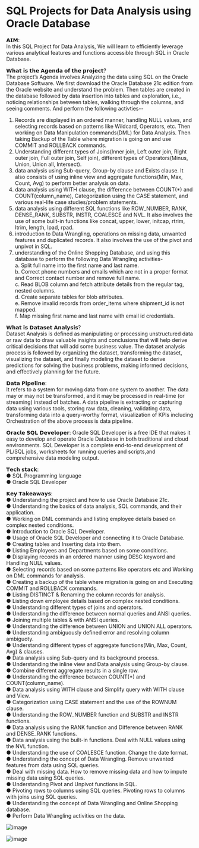 # SQL Projects for Data Analysis using Oracle Database

𝗔𝗜𝗠:  
In this SQL Project for Data Analysis, We will learn to efficiently leverage various analytical features and functions accessible through SQL in Oracle Database.

𝗪𝗵𝗮𝘁 𝗶𝘀 𝘁𝗵𝗲 𝗔𝗴𝗲𝗻𝗱𝗮 𝗼𝗳 𝘁𝗵𝗲 𝗽𝗿𝗼𝗷𝗲𝗰𝘁?  
The project’s Agenda involves Analyzing the data using SQL on the Oracle Database Software. We first download the Oracle Database 21c edition from the Oracle website and understand the problem. Then tables are created in the database followed by data insertion into tables and exploration, i.e., noticing relationships between tables, walking through the columns, and seeing comments. And perform the following activties--  
1. Records are displayed in an ordered manner, handling NULL values, and selecting records based on patterns like Wildcard, Operators, etc. Then working on Data Manipulation commands(DML) for Data Analysis. Then taking Backup of the Table where migration is going on and use COMMIT and ROLLBACK commands.   
2. Understanding different types of Joins(Inner join, Left outer join, Right outer join, Full outer join, Self join), different types of Operators(Minus, Union, Union all, Intersect).  
3. data analysis using Sub-query, Group-by clause and Exists clause. It also consists of using inline view and aggregate functions(Min, Max, Count, Avg) to perform better analysis on data.  
4. data analysis using WITH clause, the difference between COUNT(*) and COUNT(column_name), Categorization using the CASE statement, and various real-life case studies/problem statements.  
5. data analysis using different SQL functions like ROW_NUMBER, RANK, DENSE_RANK, SUBSTR, INSTR, COALESCE and NVL. It also involves the use of some built-in functions like concat, upper, lower, initcap, rtrim, ltrim, length, lpad, rpad.  
6. introduction to Data Wrangling, operations on missing data, unwanted features and duplicated records. It also involves the use of the pivot and unpivot in SQL.  
7. understanding of the Online Shopping Database, and using this database to perform the following Data Wrangling activities-  
a. Split full name into the first name and last name.  
b. Correct phone numbers and emails which are not in a proper format and Correct contact number and remove full name.  
c. Read BLOB column and fetch attribute details from the regular tag, nested columns.  
d. Create separate tables for blob attributes.  
e. Remove invalid records from order_items where shipment_id is not mapped.  
f. Map missing first name and last name with email id credentials.  

𝗪𝗵𝗮𝘁 𝗶𝘀 𝗗𝗮𝘁𝗮𝘀𝗲𝘁 𝗔𝗻𝗮𝗹𝘆𝘀𝗶𝘀?  
Dataset Analysis is defined as manipulating or processing unstructured data or raw data to draw valuable insights and conclusions that will help derive critical decisions that will add some business value. The dataset analysis process is followed by organizing the dataset, transforming the dataset, visualizing the dataset, and finally modeling the dataset to derive predictions for solving the business problems, making informed decisions, and effectively planning for the future.

𝗗𝗮𝘁𝗮 𝗣𝗶𝗽𝗲𝗹𝗶𝗻𝗲:  
It refers to a system for moving data from one system to another. The data may or may not be transformed, and it may be processed in real-time (or streaming) instead of batches. A data pipeline is extracting or capturing data using various tools, storing raw data, cleaning, validating data, transforming data into a query-worthy format, visualization of KPIs including Orchestration of the above process is data pipeline.  

𝗢𝗿𝗮𝗰𝗹𝗲 𝗦𝗤𝗟 𝗗𝗲𝘃𝗲𝗹𝗼𝗽𝗲𝗿:
Oracle SQL Developer is a free IDE that makes it easy to develop and operate Oracle Database in both traditional and cloud environments. SQL Developer is a complete end-to-end development of PL/SQL jobs, worksheets for running queries and scripts,and comprehensive data modeling output.  

𝗧𝗲𝗰𝗵 𝘀𝘁𝗮𝗰𝗸:  
● SQL Programming language  
● Oracle SQL Developer

𝗞𝗲𝘆 𝗧𝗮𝗸𝗲𝗮𝘄𝗮𝘆𝘀:  
● Understanding the project and how to use Oracle Database 21c.                                                                                                         
● Understanding the basics of data analysis, SQL commands, and their application.  
● Working on DML commands and listing employee details based on complex nested conditions.  
● Introduction to Oracle SQL Developer.  
● Usage of Oracle SQL Developer and connecting it to Oracle Database.  
● Creating tables and Inserting data into them.  
● Listing Employees and Departments based on some conditions.  
● Displaying records in an ordered manner using DESC keyword and Handling NULL values.  
● Selecting records based on some patterns like operators etc and Working on DML commands for analysis.    
● Creating a backup of the table where migration is going on and Executing COMMIT and ROLLBACK commands.    
● Listing DISTINCT & Renaming the column records for analysis.  
● Listing down employee details based on complex nested conditions.  
● Understanding different types of joins and operators.  
● Understanding the difference between normal queries and ANSI queries.  
● Joining multiple tables & with ANSI queries.  
● Understanding the difference between UNION and UNION ALL operators.  
● Understanding ambiguously defined error and resolving column ambiguoty.  
● Understanding different types of aggregate functions(Min, Max, Count, Avg) & clauses.  
● Data analysis using Sub-query and its background process.  
● Understanding the inline view and Data analysis using Group-by clause.  
● Combine different aggregate results in a single row.  
● Understanding the difference between COUNT(*) and COUNT(column_name).  
● Data analysis using WITH clause and Simplify query with WITH clause and View.  
● Categorization using CASE statement and the use of the ROWNUM clause.  
● Understanding the ROW_NUMBER function and SUBSTR and INSTR functions.  
● Data analysis using the RANK function and Difference between RANK and DENSE_RANK functions.  
● Data analysis using the built-in functions. Deal with NULL values using the NVL function.  
● Understanding the use of COALESCE function. Change the date format.  
● Understanding the concept of Data Wrangling. Remove unwanted features from data using SQL queries.  
● Deal with missing data. How to remove missing data and how to impute missing data using SQL queries.  
● Understanding Pivot and Unpivot functions in SQL.  
● Pivoting rows to columns using SQL queries. Pivoting rows to columns with joins using SQL queries.  
● Understanding the concept of Data Wrangling and Online Shopping database.  
● Perform Data Wrangling activities on the data.


![image](https://user-images.githubusercontent.com/70576003/194710172-df92a709-7c7e-40dd-85a8-c0882d9972e7.png)

![image](https://user-images.githubusercontent.com/70576003/194710238-1f486b0d-ddd7-4f61-92be-6bfe5b4e1f05.png)  


